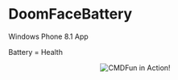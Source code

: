 # DoomFaceBattery
Windows Phone 8.1 App

Battery = Health


<p align="center">
  <img alt="CMDFun in Action!" src="https://ih0.redbubble.net/image.52236358.0387/flat,800x800,075,f.jpg">
</p>
